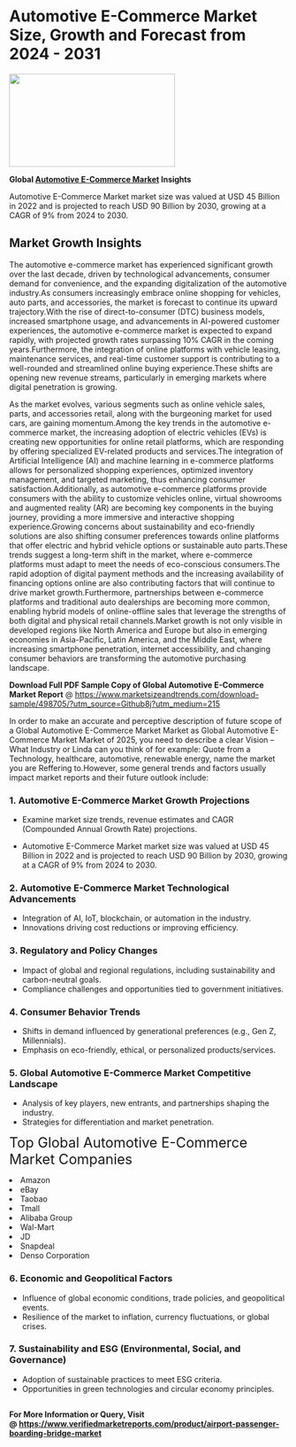 <H1>Automotive E-Commerce Market Size, Growth and Forecast from 2024 - 2031</H1><img class="aligncenter size-medium wp-image-584254" src="https://thirdeyenews.in/wp-content/uploads/2024/09/Global-Market-Research-300x168.jpeg" alt="" width="300" height="168" /><p><strong>Global&nbsp;<a href="https://www.marketsizeandtrends.com/download-sample/498705/?utm_source=Github8j?utm_medium=215">Automotive E-Commerce Market</a> Insights</strong></p><p>Automotive E-Commerce Market market size was valued at USD 45 Billion in 2022 and is projected to reach USD 90 Billion by 2030, growing at a CAGR of 9% from 2024 to 2030.</p><p><h2>Market Growth Insights</h2> <p>The automotive e-commerce market has experienced significant growth over the last decade, driven by technological advancements, consumer demand for convenience, and the expanding digitalization of the automotive industry.As consumers increasingly embrace online shopping for vehicles, auto parts, and accessories, the market is forecast to continue its upward trajectory.With the rise of direct-to-consumer (DTC) business models, increased smartphone usage, and advancements in AI-powered customer experiences, the automotive e-commerce market is expected to expand rapidly, with projected growth rates surpassing 10% CAGR in the coming years.Furthermore, the integration of online platforms with vehicle leasing, maintenance services, and real-time customer support is contributing to a well-rounded and streamlined online buying experience.These shifts are opening new revenue streams, particularly in emerging markets where digital penetration is growing.</p> <p>As the market evolves, various segments such as online vehicle sales, parts, and accessories retail, along with the burgeoning market for used cars, are gaining momentum.Among the key trends in the automotive e-commerce market, the increasing adoption of electric vehicles (EVs) is creating new opportunities for online retail platforms, which are responding by offering specialized EV-related products and services.The integration of Artificial Intelligence (AI) and machine learning in e-commerce platforms allows for personalized shopping experiences, optimized inventory management, and targeted marketing, thus enhancing consumer satisfaction.Additionally, as automotive e-commerce platforms provide consumers with the ability to customize vehicles online, virtual showrooms and augmented reality (AR) are becoming key components in the buying journey, providing a more immersive and interactive shopping experience.Growing concerns about sustainability and eco-friendly solutions are also shifting consumer preferences towards online platforms that offer electric and hybrid vehicle options or sustainable auto parts.These trends suggest a long-term shift in the market, where e-commerce platforms must adapt to meet the needs of eco-conscious consumers.The rapid adoption of digital payment methods and the increasing availability of financing options online are also contributing factors that will continue to drive market growth.Furthermore, partnerships between e-commerce platforms and traditional auto dealerships are becoming more common, enabling hybrid models of online-offline sales that leverage the strengths of both digital and physical retail channels.Market growth is not only visible in developed regions like North America and Europe but also in emerging economies in Asia-Pacific, Latin America, and the Middle East, where increasing smartphone penetration, internet accessibility, and changing consumer behaviors are transforming the automotive purchasing landscape.</p> <p><span class=""><strong>Download Full PDF Sample Copy of Global Automotive E-Commerce Market Report</strong> @ <a href="https://www.marketsizeandtrends.com/download-sample/498705/?utm_source=Github8j?utm_medium=215" target="_blank">https://www.marketsizeandtrends.com/download-sample/498705/?utm_source=Github8j?utm_medium=215</a></span></p><p>In order to make an accurate and perceptive description of future scope of a Global&nbsp;Automotive E-Commerce Market Market as Global&nbsp;Automotive E-Commerce Market Market of 2025, you need to describe a clear Vision &ndash; What Industry or Linda can you think of for example: Quote from a Technology, healthcare, automotive, renewable energy, name the market you are Reffering to.However, some general trends and factors usually impact market reports and their future outlook include:</p><h3>1.&nbsp;<strong>Automotive E-Commerce Market Growth Projections</strong></h3><ul><li>Examine market size trends, revenue estimates and CAGR (Compounded Annual Growth Rate) projections.</li><li><p>Automotive E-Commerce Market market size was valued at USD 45 Billion in 2022 and is projected to reach USD 90 Billion by 2030, growing at a CAGR of 9% from 2024 to 2030.</p></li></ul><h3>2.&nbsp;<strong>Automotive E-Commerce Market Technological Advancements</strong></h3><ul><li>Integration of AI, IoT, blockchain, or automation in the industry.</li><li>Innovations driving cost reductions or improving efficiency.</li></ul><h3>3.&nbsp;<strong>Regulatory and Policy Changes</strong></h3><ul><li>Impact of global and regional regulations, including sustainability and carbon-neutral goals.</li><li>Compliance challenges and opportunities tied to government initiatives.</li></ul><h3>4.&nbsp;<strong>Consumer Behavior Trends</strong></h3><ul><li>Shifts in demand influenced by generational preferences (e.g., Gen Z, Millennials).</li><li>Emphasis on eco-friendly, ethical, or personalized products/services.</li></ul><h3>5.&nbsp;<strong>Global Automotive E-Commerce Market Competitive Landscape</strong></h3><ul><li>Analysis of key players, new entrants, and partnerships shaping the industry.</li><li>Strategies for differentiation and market penetration.</li></ul><p data-pm-slice="1 1 []"><span style="color: inherit; font-family: inherit; font-size: 25px;">Top Global Automotive E-Commerce Market Companies</span></p><div class="" data-test-id=""><p><li>Amazon</li><li> eBay</li><li> Taobao</li><li> Tmall</li><li> Alibaba Group</li><li> Wal-Mart</li><li> JD</li><li> Snapdeal</li><li> Denso Corporation</li></p></div><h3>6.&nbsp;<strong>Economic and Geopolitical Factors</strong></h3><ul><li>Influence of global economic conditions, trade policies, and geopolitical events.</li><li>Resilience of the market to inflation, currency fluctuations, or global crises.</li></ul><h3>7.&nbsp;<strong>Sustainability and ESG (Environmental, Social, and Governance)</strong></h3><ul><li>Adoption of sustainable practices to meet ESG criteria.</li><li>Opportunities in green technologies and circular economy principles.</li></ul><h2><strong style="font-size: 14px;">For More Information or Query, Visit @&nbsp;</strong><a style="background-color: #ffffff; font-size: 14px;" href="https://www.marketsizeandtrends.com/report/automotive-e-commerce-market/" target="_blank">https://www.verifiedmarketreports.com/product/airport-passenger-boarding-bridge-market</a></h2>